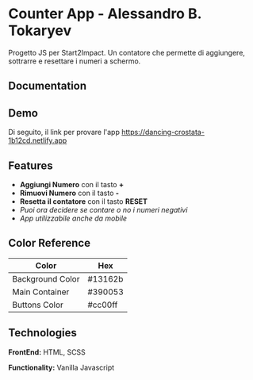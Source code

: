 # Counter App - Alessandro B. Tokaryev

Progetto JS per Start2Impact. Un contatore che permette di aggiungere, sottrarre e resettare i numeri a schermo.

## Documentation
## Demo

Di seguito, il link per provare l'app
https://dancing-crostata-1b12cd.netlify.app

## Features

- **Aggiungi Numero** con il tasto **+**
- **Rimuovi Numero** con il tasto **-**
- **Resetta il contatore** con il tasto **RESET**
- *Puoi ora decidere se contare o no i numeri negativi*
- _App utilizzabile anche da mobile_

## Color Reference

| Color            | Hex     |
| ---------------- | ------- |
| Background Color | #13162b |
| Main Container   | #390053 |
| Buttons Color    | #cc00ff |

## Technologies

**FrontEnd:** HTML, SCSS

**Functionality:** Vanilla Javascript
